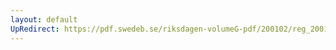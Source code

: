 ```yaml
---
layout: default
UpRedirect: https://pdf.swedeb.se/riksdagen-volumeG-pdf/200102/reg_200102/reg_200102_0306.pdf
---
```

